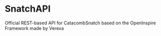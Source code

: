 SnatchAPI
=========

Official REST-based API for CatacombSnatch based on the OpenInspire Framework made by Verexa